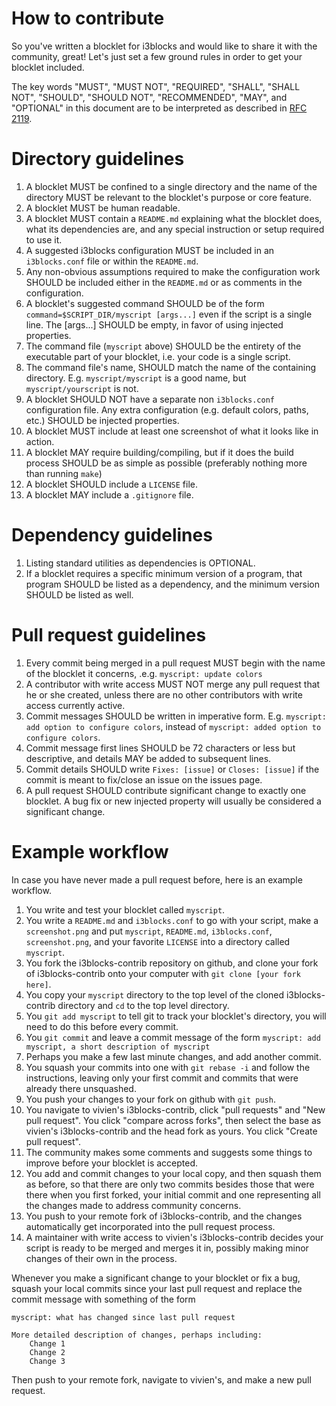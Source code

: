 # How to contribute

So you've written a blocklet for i3blocks and would like to share it with the
community, great! Let's just set a few ground rules in order to get your
blocklet included.

The key words "MUST", "MUST NOT", "REQUIRED", "SHALL", "SHALL NOT", "SHOULD",
"SHOULD NOT", "RECOMMENDED", "MAY", and "OPTIONAL" in this document are to be
interpreted as described in [RFC 2119](https://www.ietf.org/rfc/rfc2119.txt).

# Directory guidelines

1. A blocklet MUST be confined to a single directory and the name of the
   directory MUST be relevant to the blocklet's purpose or core feature.
2. A blocklet MUST be human readable.
3. A blocklet MUST contain a `README.md` explaining what the blocklet does,
   what its dependencies are, and any special instruction or setup required to
   use it.
4. A suggested i3blocks configuration MUST be included in an `i3blocks.conf`
   file or within the `README.md`.
5. Any non-obvious assumptions required to make the configuration work SHOULD
   be included either in the `README.md` or as comments in the configuration.
6. A blocklet's suggested command SHOULD be of the form
   `command=$SCRIPT_DIR/myscript [args...]` even
   if the script is a single line. The [args...] SHOULD be empty, in favor of
   using injected properties.
7. The command file (`myscript` above) SHOULD be the entirety of the
   executable part of your blocklet, i.e. your code is a single script.
8. The command file's name, SHOULD match the name of the
   containing directory. E.g. `myscript/myscript`
   is a good name, but `myscript/yourscript` is not.
9. A blocklet SHOULD NOT have a separate non `i3blocks.conf` configuration
   file. Any extra configuration (e.g. default colors, paths, etc.) SHOULD be
   injected properties.
10. A blocklet MUST include at least one screenshot of what it looks like in
   action.
11. A blocklet MAY require building/compiling, but if it does the build process SHOULD be
   as simple as possible (preferably nothing more than running `make`)
12. A blocklet SHOULD include a `LICENSE` file.
13. A blocklet MAY include a `.gitignore` file.

# Dependency guidelines

1. Listing standard utilities as dependencies is OPTIONAL.
2. If a blocklet requires a specific minimum version of a program, that program
   SHOULD be listed as a dependency, and the minimum version SHOULD be listed
   as well.

# Pull request guidelines

1. Every commit being merged in a pull request MUST begin with the name of the 
   blocklet it concerns, .e.g. `myscript: update colors`
2. A contributor with write access MUST NOT merge any pull request that he or
   she created, unless there are no other contributors with write access 
   currently active.
3. Commit messages SHOULD be written in imperative form. E.g.
   `myscript: add option to configure colors`, instead of
   `myscript: added option to configure colors`.
4. Commit message first lines SHOULD be 72 characters or less but descriptive,
   and details MAY be added to subsequent lines.
5. Commit details SHOULD write `Fixes: [issue]` or `Closes: [issue]` if
   the commit is meant to fix/close an issue on the issues page.
6. A pull request SHOULD contribute significant change to exactly one
   blocklet. A bug fix or new injected property will usually be considered
   a significant change.

# Example workflow

In case you have never made a pull request before, here is an example workflow.

1. You write and test your blocklet called `myscript`.
2. You write a `README.md` and `i3blocks.conf` to go with your script, make a
   `screenshot.png` and put `myscript`, `README.md`, `i3blocks.conf`,
   `screenshot.png`, and your favorite `LICENSE` into a
   directory called `myscript`.
3. You fork the i3blocks-contrib repository on github, and clone your fork of
   i3blocks-contrib onto your computer with `git clone [your fork here]`.
4. You copy your `myscript` directory to the top level of the cloned
   i3blocks-contrib directory and `cd` to the top level directory.
5. You `git add myscript` to tell git to track your blocklet's directory, you
   will need to do this before every commit.
6. You `git commit` and leave a commit message of the form
   `myscript: add myscript, a short description of myscript`
7. Perhaps you make a few last minute changes, and add another commit.
8. You squash your commits into one with `git rebase -i` and follow the
   instructions, leaving only your first commit and commits that were already
   there unsquashed.
9. You push your changes to your fork on github with `git push`.
10. You navigate to vivien's i3blocks-contrib, click "pull requests" and
   "New pull request". You click "compare across forks", then select the base
   as vivien's i3blocks-contrib and the head fork as yours. You click
   "Create pull request".
11. The community makes some comments and suggests some things to improve before
   your blocklet is accepted.
12. You add and commit changes to your local copy, and then squash them as before, so
   that there are only two commits besides those that were there when you first
   forked, your initial commit and one representing all the changes made to
   address community concerns.
13. You push to your remote fork of i3blocks-contrib, and the changes
   automatically get incorporated into the pull request process.
14. A maintainer with write access to vivien's i3blocks-contrib decides your
   script is ready to be merged and merges it in, possibly making minor changes
   of their own in the process.

Whenever you make a significant change to your blocklet or fix a bug,
squash your local commits since your last pull request and replace the commit
message with something of the form

    myscript: what has changed since last pull request

    More detailed description of changes, perhaps including:
        Change 1
        Change 2
        Change 3

Then push to your remote fork, navigate to vivien's, and make a new pull
request.
